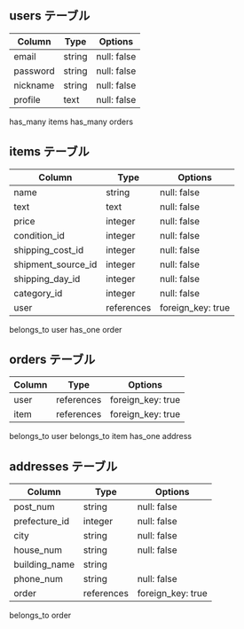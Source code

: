 ## users テーブル

| Column             | Type   | Options     |
| ------------------ | ------ | ----------- |
| email              | string | null: false |
| password           | string | null: false |
| nickname           | string | null: false |
| profile            | text   | null: false |

has_many items
has_many orders

## items テーブル

| Column             | Type       | Options            |
| ------------------ | ---------- | ------------------ |
| name               | string     | null: false        |
| text               | text       | null: false        |
| price              | integer    | null: false        |
| condition_id       | integer    | null: false        |
| shipping_cost_id   | integer    | null: false        |
| shipment_source_id | integer    | null: false        |
| shipping_day_id    | integer    | null: false        |
| category_id        | integer    | null: false        |
| user               | references | foreign_key: true  |

belongs_to user
has_one order

## orders テーブル

| Column      | Type       | Options           |
| ----------- | ---------- | ----------------- |
| user        | references | foreign_key: true |
| item        | references | foreign_key: true |

belongs_to user
belongs_to item
has_one address

## addresses テーブル

| Column        | Type       | Options           |
| ------------- | ---------- | ----------------- |
| post_num      | string     | null: false       |
| prefecture_id | integer    | null: false       |
| city          | string     | null: false       |
| house_num     | string     | null: false       |
| building_name | string     |                   |
| phone_num     | string     | null: false       |
| order         | references | foreign_key: true |

belongs_to order
